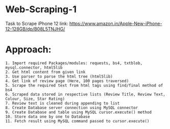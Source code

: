 # Web-Scraping-1
Task to Scrape  iPhone 12 link: https://www.amazon.in/Apple-New-iPhone-12-128GB/dp/B08L5TNJHG/
# Approach:
    1. Import required Packages/modules: requests, bs4, txtblob, mysql.connector, html5lib
    2. Get html content from given link
    3. Use parser to parse the html tree (html5lib)
    4. Get link of review page (Here, 100 pages traversed)
    5. Scrape the required text from html tags using find/final method of bs4
    6. Scraped data stored in respective lists (Review Title, Review Text, Colour, Size, Star Rating)
    7. Review text is cleaned during appending to list
    8. Create Database server connection using MySQL connector
    9. Create Database and table using MySQL cursor.execute() method
    10. Store data one by one to Database
    11. Fetch result using MySQL command passed to cursor.execute()
